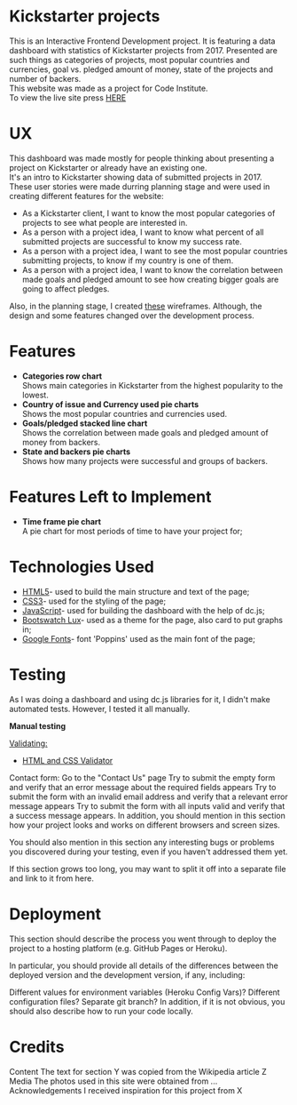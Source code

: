 # Kickstarter projects
This is an Interactive Frontend Development project. It is featuring a data dashboard with statistics of Kickstarter projects from 2017.
Presented are such things as categories of projects, most popular countries and currencies,
goal vs. pledged amount of money, state of the projects and number of backers. <br>
This website was made as a project for Code Institute.<br>
To view the live site press <a href='#'>HERE</a>
# UX
This dashboard was made mostly for people thinking about presenting a project on Kickstarter or already have an existing one.<br>
It's an intro to Kickstarter showing data of submitted projects in 2017.<br>
These user stories were made durring planning stage 
and were used in creating different features for the website:

<ul>
<li>As a Kickstarter client, I want to know the most popular categories of projects to see what people are interested in.</li>
<li>As a person with a project idea, I want to know what percent of all submitted projects are successful to know my success rate.</li>
<li>As a person with a project idea, I want to see the most popular countries submitting projects, to know if my country is one of them.</li>
<li>As a person with a project idea, I want to know the correlation between made goals and pledged amount to see how creating bigger goals are going to affect pledges.</li>
</ul>

Also, in the planning stage, I created <a href='wireframes/wireframes.pdf'>these</a> wireframes. 
Although, the design and some features changed over the development process.

# Features

<ul>
<li><strong>Categories row chart</strong><br>Shows main categories in Kickstarter from the highest popularity to the lowest.</li>
<li><strong>Country of issue and Currency used pie charts</strong><br>Shows the most popular countries and currencies used.</li>
<li><strong>Goals/pledged stacked line chart</strong><br>Shows the correlation between made goals and pledged amount of money from backers.</li>
<li><strong>State and backers pie charts</strong><br>Shows how many projects were successful and groups of backers.</li>
</ul>

# Features Left to Implement
<ul>
<li><strong>Time frame pie chart</strong><br>A pie chart for most periods of time to have your project for;</li>
</ul>

# Technologies Used

<ul>
<li><a href='https://developer.mozilla.org/en-US/docs/Web/Guide/HTML/HTML5'>HTML5</a>- used to build the main structure and text of the page;</li>
<li><a href='https://developer.mozilla.org/en-US/docs/Web/CSS/CSS3'>CSS3</a>- used for the styling of the page;</li>
<li><a href='https://www.javascript.com/'>JavaScript</a>- used for building the dashboard with the help of dc.js;</li>
<li><a href='https://bootswatch.com/lux/'>Bootswatch Lux</a>- used as a theme for the page, also card to put graphs in;</li>
<li><a href='https://fonts.google.com/'>Google Fonts</a>- font 'Poppins' used as the main font of the page;</li>
</ul>

# Testing
As I was doing a dashboard and using dc.js libraries for it, I didn't make automated tests. However, I tested it all manually.

<strong>Manual testing</strong><br>

<u>Validating:</u><br>
<ul>
<li><a href='https://validator.w3.org/nu/#textarea'>HTML and CSS Validator</a></li>
</ul>
Contact form:
Go to the "Contact Us" page
Try to submit the empty form and verify that an error message about the required fields appears
Try to submit the form with an invalid email address and verify that a relevant error message appears
Try to submit the form with all inputs valid and verify that a success message appears.
In addition, you should mention in this section how your project looks and works on different browsers and screen sizes.

You should also mention in this section any interesting bugs or problems you discovered during your testing, even if you haven't addressed them yet.

If this section grows too long, you may want to split it off into a separate file and link to it from here.

# Deployment
This section should describe the process you went through to deploy the project to a hosting platform (e.g. GitHub Pages or Heroku).

In particular, you should provide all details of the differences between the deployed version and the development version, if any, including:

Different values for environment variables (Heroku Config Vars)?
Different configuration files?
Separate git branch?
In addition, if it is not obvious, you should also describe how to run your code locally.

# Credits
Content
The text for section Y was copied from the Wikipedia article Z
Media
The photos used in this site were obtained from ...
Acknowledgements
I received inspiration for this project from X